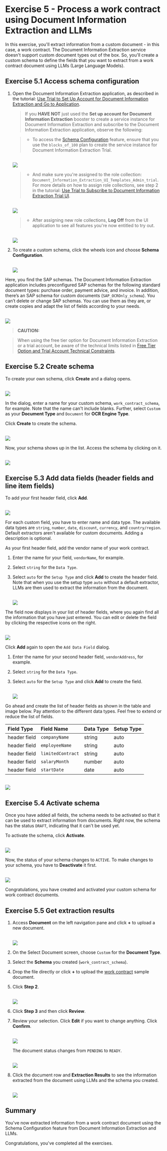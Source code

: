 # Exercise 5 - Process a work contract using Document Information Extraction and LLMs

In this exercise, you'll extract information from a custom document - in this case, a work contract. The Document Information Extraction service doesn't support custom document types out of the box. So, you'll create a custom schema to define the fields that you want to extract from a work contract document using LLMs (Large Language Models).

## Exercise 5.1 Access schema configuration

1. Open the Document Information Extraction application, as described in the tutorial: [Use Trial to Set Up Account for Document Information Extraction and Go to Application](https://developers.sap.com/tutorials/cp-aibus-dox-booster-app.html).


    >If you **HAVE NOT** just used the **Set up account for Document Information Extraction** booster to create a service instance for Document Information Extraction and subscribe to the Document Information Extraction application, observe the following:

    >- To access the [Schema Configuration](https://help.sap.com/viewer/5fa7265b9ff64d73bac7cec61ee55ae6/SHIP/en-US/3c7862e30fc2488ea95f58f1d77e424e.html) feature, ensure that you use the `blocks_of_100` plan to create the service instance for Document Information Extraction Trial.

    <br>![](/exercises/ex5/images/plan.png)


    >- And make sure you're assigned to the role collection: `Document_Information_Extraction_UI_Templates_Admin_trial`. For more details on how to assign role collections, see step 2 in the tutorial: [Use Trial to Subscribe to Document Information Extraction Trial UI](https://developers.sap.com/tutorials/cp-aibus-dox-ui-sub.html).

    <br>![](/exercises/ex5/images/roles.png)


    >- After assigning new role collections, **Log Off** from the UI application to see all features you're now entitled to try out.

    <br>![](/exercises/ex5/images/log-off.png)


2. To create a custom schema, click the wheels icon and choose **Schema Configuration**.

    <br>![](/exercises/ex5/images/access-schema-configuration.png)

Here, you find the SAP schemas. The Document Information Extraction application includes preconfigured SAP schemas for the following standard document types: purchase order, payment advice, and invoice. In addition, there’s an SAP schema for custom documents (`SAP_OCROnly_schema`). You can’t delete or change SAP schemas. You can use them as they are, or create copies and adapt the list of fields according to your needs.

<br>![](/exercises/ex5/images/sap-schemas.png)


>**CAUTION:**

>When using the free tier option for Document Information Extraction or a trial account, be aware of the technical limits listed in [Free Tier Option and Trial Account Technical Constraints](https://help.sap.com/docs/document-information-extraction/document-information-extraction/free-tier-option-and-trial-account-technical-constraints).



## Exercise 5.2 Create schema

To create your own schema, click **Create** and a dialog opens.

<br>![](/exercises/ex5/images/create-schema.png)

In the dialog, enter a name for your custom schema, `work_contract_schema`, for example. Note that the name can't include blanks. Further, select `Custom` as your **Document Type** and `Document` for **OCR Engine Type**.

Click **Create** to create the schema.

<br>![](/exercises/ex5/images/create-schema-dialog.png)

Now, your schema shows up in the list. Access the schema by clicking on it.

<br>![](/exercises/ex5/images/access-schema.png)



## Exercise 5.3 Add data fields (header fields and line item fields)

To add your first header field, click **Add**.

<br>![](/exercises/ex5/images/add-field.png)

For each custom field, you have to enter name and data type. The available data types are `string`, `number`, `date`, `discount`, `currency`, and `country/region`. Default extractors aren't available for custom documents. Adding a description is optional.

As your first header field, add the vendor name of your work contract.

1. Enter the name for your field, `vendorName`, for example.

2. Select `string` for the `Data Type`.

3. Select `auto` for the `Setup Type` and click **Add** to create the header field. Note that when you use the setup type `auto` without a default extractor, LLMs are then used to extract the information from the document.

    <br>![](/exercises/ex5/images/add-name.png)

The field now displays in your list of header fields, where you again find all the information that you have just entered. You can edit or delete the field by clicking the respective icons on the right.

<br>![](/exercises/ex5/images/added-name.png)

Click **Add** again to open the `Add Data Field` dialog.

1. Enter the name for your second header field, `vendorAddress`, for example.

2. Select `string` for the `Data Type`.

3. Select `auto` for the `Setup Type` and click **Add** to create the field.

    <br>![](/exercises/ex5/images/add-address.png)

Go ahead and create the list of header fields as shown in the table and image below. Pay attention to the different data types. Feel free to extend or reduce the list of fields.

|  Field Type		    |  Field Name           | Data Type     | Setup Type   
|  :------------------- |  :-------------------	| :----------   | :----------    
|  header field         |  `companyName`        | string        | auto       
|  header field         |  `employeeName`       | string        | auto
|  header field         |  `limitedContract`    | string        | auto           
|  header field         |  `salaryMonth`        | number        | auto       
|  header field         |  `startDate`          | date          | auto       
             

<br>![](/exercises/ex5/images/all-fields.png)



## Exercise 5.4 Activate schema

Once you have added all fields, the schema needs to be activated so that it can be used to extract information from documents. Right now, the schema has the status `DRAFT`, indicating that it can't be used yet.

To activate the schema, click **Activate**.

<br>![](/exercises/ex5/images/activate.png)

Now, the status of your schema changes to `ACTIVE`. To make changes to your schema, you have to **Deactivate** it first.

<br>![](/exercises/ex5/images/active.png)

Congratulations, you have created and activated your custom schema for work contract documents.



## Exercise 5.5 Get extraction results

1.  Access **Document** on the left navigation pane and click **+** to upload a new document.

    <br>![](/exercises/ex5/images/add-document.png)

2. On the Select Document screen, choose `Custom` for the **Document Type**.

3. Select the **Schema** you created (`work_contract_schema`).

4. Drop the file directly or click **+** to upload the [work contract](https://github.com/SAP-samples/teched2023-AI284v/blob/main/exercises/ex5/files/work_contract.pdf) sample document.

5. Click **Step 2**.

    <br>![](/exercises/ex5/images/upload.png)

6. Click **Step 3** and then click **Review**.

7. Review your selection. Click **Edit** if you want to change anything. Click **Confirm**.

    <br>![](/exercises/ex5/images/review.png)

    The document status changes from `PENDING` to `READY`.

    <br>![](/exercises/ex5/images/ready.png)

8. Click the document row and **Extraction Results** to see the information extracted from the document using LLMs and the schema you created.

    <br>![](/exercises/ex5/images/results.png)



## Summary

You've now extracted information from a work contract document using the Schema Configuration feature from Document Information Extraction and LLMs.

Congratulations, you've completed all the exercises.
